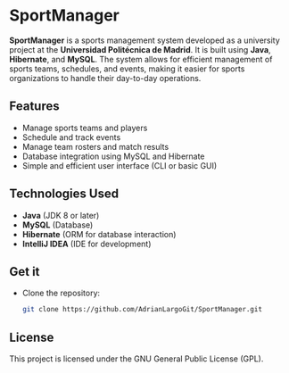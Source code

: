 # SportManager

**SportManager** is a sports management system developed as a university project at the **Universidad Politécnica de Madrid**. It is built using **Java**, **Hibernate**, and **MySQL**. The system allows for efficient management of sports teams, schedules, and events, making it easier for sports organizations to handle their day-to-day operations.

## Features
- Manage sports teams and players
- Schedule and track events
- Manage team rosters and match results
- Database integration using MySQL and Hibernate
- Simple and efficient user interface (CLI or basic GUI)

## Technologies Used
- **Java** (JDK 8 or later)
- **MySQL** (Database)
- **Hibernate** (ORM for database interaction)
- **IntelliJ IDEA** (IDE for development)

## Get it
- Clone the repository:
   ```bash
   git clone https://github.com/AdrianLargoGit/SportManager.git

## License
This project is licensed under the GNU General Public License (GPL).
